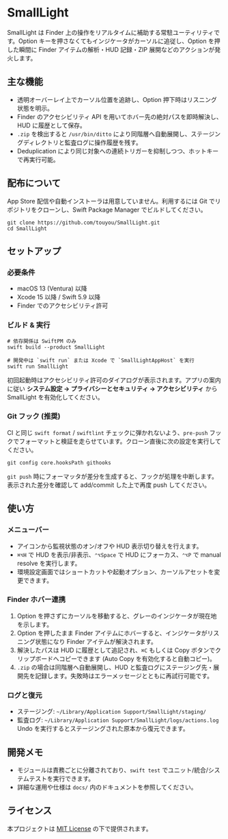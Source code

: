 # SmallLight

SmallLight は Finder 上の操作をリアルタイムに補助する常駐ユーティリティです。Option キーを押さなくてもインジケータがカーソルに追従し、Option を押した瞬間に Finder アイテムの解析・HUD 記録・ZIP 展開などのアクションが発火します。

## 主な機能
- 透明オーバーレイ上でカーソル位置を追跡し、Option 押下時はリスニング状態を明示。
- Finder のアクセシビリティ API を用いてホバー先の絶対パスを即時解決し、HUD に履歴として保存。
- `.zip` を検出すると `/usr/bin/ditto` により同階層へ自動展開し、ステージングディレクトリと監査ログに操作履歴を残す。
- Deduplication により同じ対象への連続トリガーを抑制しつつ、ホットキーで再実行可能。

## 配布について
App Store 配信や自動インストーラは用意していません。利用するには Git でリポジトリをクローンし、Swift Package Manager でビルドしてください。

```
git clone https://github.com/touyou/SmallLight.git
cd SmallLight
```

## セットアップ

### 必要条件
- macOS 13 (Ventura) 以降
- Xcode 15 以降 / Swift 5.9 以降
- Finder でのアクセシビリティ許可

### ビルド & 実行
```
# 依存関係は SwiftPM のみ
swift build --product SmallLight

# 開発中は `swift run` または Xcode で `SmallLightAppHost` を実行
swift run SmallLight
```
初回起動時はアクセシビリティ許可のダイアログが表示されます。アプリの案内に従い **システム設定 → プライバシーとセキュリティ → アクセシビリティ** から SmallLight を有効化してください。

### Git フック (推奨)
CI と同じ `swift format` / `swiftlint` チェックに弾かれないよう、`pre-push` フックでフォーマットと検証を走らせています。クローン直後に次の設定を実行してください。

```
git config core.hooksPath githooks
```

`git push` 時にフォーマッタが差分を生成すると、フックが処理を中断します。表示された差分を確認して add/commit した上で再度 push してください。

## 使い方

### メニューバー
- アイコンから監視状態のオン/オフや HUD 表示切り替えを行えます。
- `⌘⌥H` で HUD を表示/非表示、`⌃⌥Space` で HUD にフォーカス、`⌃⌥P` で manual resolve を実行します。
- 環境設定画面ではショートカットや起動オプション、カーソルアセットを変更できます。

### Finder ホバー連携
1. Option を押さずにカーソルを移動すると、グレーのインジケータが現在地を示します。
2. Option を押したまま Finder アイテムにホバーすると、インジケータがリスニング状態になり Finder アイテムが解決されます。
3. 解決したパスは HUD に履歴として追記され、`⌘C` もしくは Copy ボタンでクリップボードへコピーできます (Auto Copy を有効化すると自動コピー)。
4. `.zip` の場合は同階層へ自動展開し、HUD と監査ログにステージング先・展開先を記録します。失敗時はエラーメッセージとともに再試行可能です。

### ログと復元
- ステージング: `~/Library/Application Support/SmallLight/staging/`
- 監査ログ: `~/Library/Application Support/SmallLight/logs/actions.log`
Undo を実行するとステージングされた原本から復元できます。

## 開発メモ
- モジュールは責務ごとに分離されており、`swift test` でユニット/統合/システムテストを実行できます。
- 詳細な運用や仕様は `docs/` 内のドキュメントを参照してください。

## ライセンス
本プロジェクトは [MIT License](LICENSE) の下で提供されます。
